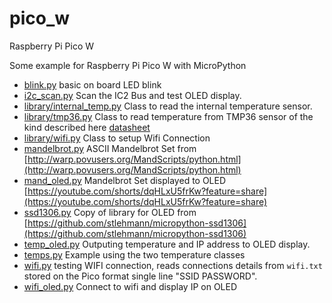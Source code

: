 # pico_w
Raspberry Pi Pico W

Some example for Raspberry Pi Pico W with MicroPython

* [blink.py](blink.py) basic on board LED blink
* [i2c_scan.py](i2c_scan.py) Scan the IC2 Bus and test OLED display.
* [library/internal_temp.py](library/internal_temp.py) Class to read the internal temperature sensor.
* [library/tmp36.py](library/tmp36.py) Class to read temperature from TMP36 sensor of the kind described here [datasheet](http://cdn.sparkfun.com/datasheets/Sensors/Temp/TMP35_36_37.pdf)
* [library/wifi.py](library/wifi.py) Class to setup Wifi Connection
* [mandelbrot.py](mandelbrot.py) ASCII Mandelbrot Set from [http://warp.povusers.org/MandScripts/python.html](http://warp.povusers.org/MandScripts/python.html)
* [mand_oled.py](mand_oled.py) Mandelbrot Set displayed to OLED [https://youtube.com/shorts/dqHLxU5frKw?feature=share](https://youtube.com/shorts/dqHLxU5frKw?feature=share)
* [ssd1306.py](ssd1306.py) Copy of library for OLED from [https://github.com/stlehmann/micropython-ssd1306](https://github.com/stlehmann/micropython-ssd1306)
* [temp_oled.py](temp_oled.py) Outputing temperature and IP address to OLED display.
* [temps.py](temps.py) Example using the two temperature classes
* [wifi.py](wifi.py) testing WIFI connection, reads connections details from `wifi.txt` stored on the Pico format  single line "SSID PASSWORD".
* [wifi_oled.py](wifi_oled.py) Connect to wifi and display IP on OLED
